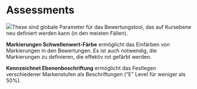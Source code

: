 
# Assessments

![](../../../.gitbook/assets/graficos12%20%284%29.png)These sind globale Parameter für das Bewertungstool, das auf Kursebene neu definiert werden kann \(in den meisten Fällen\).

**Markierungen Schwellenwert-Färbe** ermöglicht das Einfärben von Markierungen in den Bewertungen. Es ist auch notwendig, die Markierungen zu definieren, die effektiv rot gefärbt werden.

**Kennzeichnet Ebenenbeschriftung** ermöglicht das Festlegen verschiedener Markenstufen als Beschriftungen \(“E” Level für weniger als 50%\).